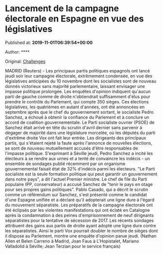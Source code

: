 
# Lancement de la campagne électorale en Espagne en vue des législatives

Published at: **2019-11-01T06:39:54+00:00**

Author: ****

Original: [Challenges](https://www.challenges.fr/top-news/lancement-de-la-campagne-electorale-en-espagne-en-vue-des-legislatives_682674)

MADRID (Reuters) - Les principaux partis politiques espagnols ont lancé jeudi soir leur campagne électorale, extrêmement condensée, en vue des législatives anticipées du 10 novembre dont les socialistes sont de nouveau donnés victorieux sans majorité parlementaire, laissant envisager une impasse politique prolongée.
Les enquêtes d'opinion indiquent qu'aucun parti de gauche comme de droite n'obtiendrait suffisamment d'élus pour prendre le contrôle du Parlement, qui compte 350 sièges.
Ces élections législatives, les quatrièmes en autant d'années, ont été annoncées en septembre après que le chef du gouvernement sortant, le socialiste Pedro Sanchez, a échoué à obtenir la confiance du Parlement et à conclure un accord de coalition gouvernementale.
Le Parti socialiste ouvrier (PSOE) de Sanchez était arrivé en tête du scrutin d'avril dernier sans parvenir à dégager de majorité dans une législature morcelée, où les députés du parti d'extrême droite Vox ont fait leur entrée.
Les dirigeants des principaux partis, qui s'étaient rejeté la faute après l'annonce de nouvelles élections, se sont de nouveau mutuellement accusés d'être responsables de l'impasse politique.
S'exprimant à Séville jeudi, Pedro Sanchez a incité les électeurs à se rendre aux urnes et a tenté de convaincre les indécis - un ensemble de sondages publié récemment par un organisme gouvernemental faisait état de 32% d'indécis parmi les électeurs.
"Le Parti socialiste est la seule formation politique qui peut garantir un gouvernement dans notre pays", a dit l'actuel Premier ministre.
Le chef de file du Parti populaire (PP, conservateur) a accusé Sanchez de "tenir le pays en otage pour ses propres gains politiques".
Pablo Casado, qui a décrit le scrutin comme un référendum sur Sanchez, s'est présenté comme le candidat d'une Espagne unifiée et a déclaré qu'il adopterait une ligne dure à l'égard du mouvement séparatiste.
Les préparatifs de la campagne électorale ont été éclipsés par les violentes manifestations qui ont éclaté en Catalogne après la condamnation à des peines d'emprisonnement de neuf dirigeants séparatistes pour la tentative de sécession de 2017.
Les récents sondages attribuent des gains aux partis de droite ayant adopté une ligne dure contre les séparatistes. Ainsi le parti Vox pourrait doubler le nombre de sièges dont il dispose au Parlement, montre une enquête d'opinion parue jeudi.
(Nathan Allen et Belen Carreno à Madrid, Joan Faus à L'Hopistalet, Mariano Valladolid à Séville; Jean Terzian pour le service français)
